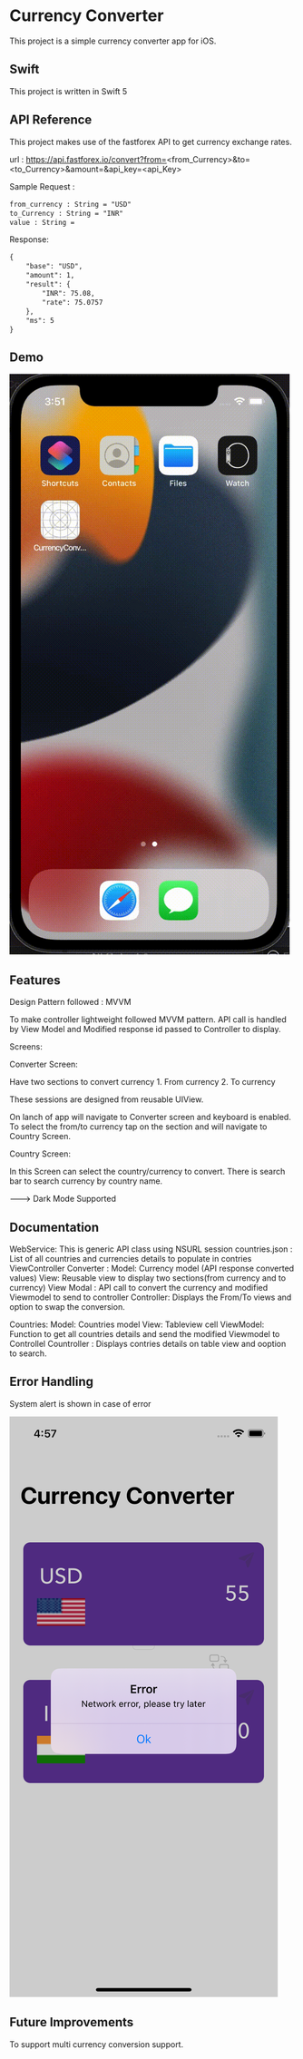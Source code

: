 
# Currency Converter

This project is a simple currency converter app for iOS.

## Swift

This project is written in Swift 5
## API Reference

This project makes use of the fastforex API to get currency exchange rates. 

url : https://api.fastforex.io/convert?from=<from_Currency>&to=<to_Currency>&amount=<value>&api_key=<api_Key>

Sample Request :

    from_currency : String = "USD"
    to_Currency : String = "INR"
    value : String = 

Response:

    {
        "base": "USD",
        "amount": 1,
        "result": {
            "INR": 75.08,
            "rate": 75.0757
        },
        "ms": 5
    }
## Demo

![Alt text](https://github.com/priteeshh/Currency-Converter/blob/main/Currency%20Converter/Resources/demo.gif)



## Features

Design Pattern followed : MVVM

To make controller lightweight followed MVVM pattern.
API call is handled by View Model and Modified response id passed to Controller to display.

Screens: 

Converter Screen:

Have two sections to convert currency
    1. From currency
    2. To currency

These sessions are designed from reusable UIView.

On lanch of app will navigate to Converter screen and keyboard is enabled.
To select the from/to currency tap on the section and will navigate to Country Screen.

Country Screen:

In this Screen can select the country/currency to convert.
There is search bar to search currency by country name.


---> Dark Mode Supported


## Documentation

WebService: This is generic API class using NSURL session
countries.json : List of all countries and currencies details to populate in contries      ViewController
Converter : 
    Model: Currency model (API response converted values)
    View: Reusable view to display two sections(from currency and to currency)
    View Modal : API call to convert the currency and modified Viewmodel to send to controller
    Controller: Displays the From/To views and option to swap the conversion.
    
Countries:
    Model: Countries model
    View: Tableview cell
    ViewModel: Function to get all countries details and send the modified Viewmodel to Controllel
    Countroller : Displays contries details on table view and ooption to search.
    
## Error Handling 

System alert is shown in case of error

![Alt text](https://github.com/priteeshh/Currency-Converter/blob/main/Currency%20Converter/Resources/errorHandling.png)


## Future Improvements 

To support multi currency conversion support.
